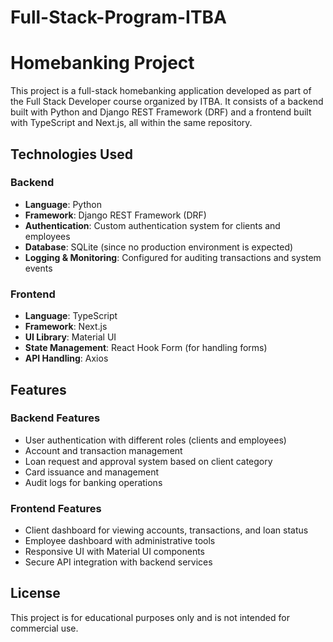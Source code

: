 # Full-Stack-Program-ITBA

# Homebanking Project

This project is a full-stack homebanking application developed as part of the Full Stack Developer course organized by ITBA. It consists of a backend built with Python and Django REST Framework (DRF) and a frontend built with TypeScript and Next.js, all within the same repository.

## Technologies Used

### Backend
- **Language**: Python
- **Framework**: Django REST Framework (DRF)
- **Authentication**: Custom authentication system for clients and employees
- **Database**: SQLite (since no production environment is expected)
- **Logging & Monitoring**: Configured for auditing transactions and system events

### Frontend
- **Language**: TypeScript
- **Framework**: Next.js
- **UI Library**: Material UI
- **State Management**: React Hook Form (for handling forms)
- **API Handling**: Axios

## Features

### Backend Features
- User authentication with different roles (clients and employees)
- Account and transaction management
- Loan request and approval system based on client category
- Card issuance and management
- Audit logs for banking operations

### Frontend Features
- Client dashboard for viewing accounts, transactions, and loan status
- Employee dashboard with administrative tools
- Responsive UI with Material UI components
- Secure API integration with backend services

## License
This project is for educational purposes only and is not intended for commercial use.

